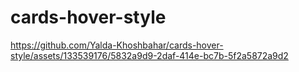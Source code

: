 # cards-hover-style
https://github.com/Yalda-Khoshbahar/cards-hover-style/assets/133539176/5832a9d9-2daf-414e-bc7b-5f2a5872a9d2

